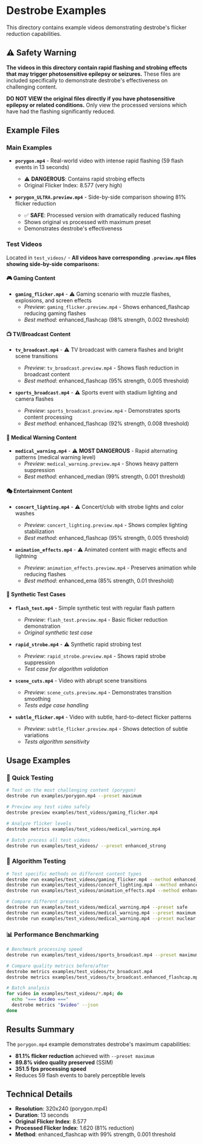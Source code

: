 # Destrobe Examples

This directory contains example videos demonstrating destrobe's flicker reduction capabilities.

## ⚠️ Safety Warning

**The videos in this directory contain rapid flashing and strobing effects that may trigger photosensitive epilepsy or seizures.** These files are included specifically to demonstrate destrobe's effectiveness on challenging content. 

**DO NOT VIEW the original files directly if you have photosensitive epilepsy or related conditions.** Only view the processed versions which have had the flashing significantly reduced.

## Example Files

### Main Examples

- **`porygon.mp4`** - Real-world video with intense rapid flashing (59 flash events in 13 seconds)
  - ⚠️ **DANGEROUS**: Contains rapid strobing effects
  - Original Flicker Index: 8.577 (very high)
  
- **`porygon_ULTRA.preview.mp4`** - Side-by-side comparison showing 81% flicker reduction
  - ✅ **SAFE**: Processed version with dramatically reduced flashing
  - Shows original vs processed with maximum preset
  - Demonstrates destrobe's effectiveness

### Test Videos

Located in `test_videos/` - **All videos have corresponding `.preview.mp4` files showing side-by-side comparisons:**

#### 🎮 **Gaming Content**
- **`gaming_flicker.mp4`** - ⚠️ Gaming scenario with muzzle flashes, explosions, and screen effects
  - *Preview*: `gaming_flicker.preview.mp4` - Shows enhanced_flashcap reducing gaming flashes
  - *Best method*: enhanced_flashcap (98% strength, 0.002 threshold)

#### 📺 **TV/Broadcast Content**  
- **`tv_broadcast.mp4`** - ⚠️ TV broadcast with camera flashes and bright scene transitions
  - *Preview*: `tv_broadcast.preview.mp4` - Shows flash reduction in broadcast content
  - *Best method*: enhanced_flashcap (95% strength, 0.005 threshold)

- **`sports_broadcast.mp4`** - ⚠️ Sports event with stadium lighting and camera flashes
  - *Preview*: `sports_broadcast.preview.mp4` - Demonstrates sports content processing
  - *Best method*: enhanced_flashcap (92% strength, 0.008 threshold)

#### 🏥 **Medical Warning Content**
- **`medical_warning.mp4`** - ⚠️ **MOST DANGEROUS** - Rapid alternating patterns (medical warning level)
  - *Preview*: `medical_warning.preview.mp4` - Shows heavy pattern suppression
  - *Best method*: enhanced_median (99% strength, 0.001 threshold)

#### 🎭 **Entertainment Content**
- **`concert_lighting.mp4`** - ⚠️ Concert/club with strobe lights and color washes
  - *Preview*: `concert_lighting.preview.mp4` - Shows complex lighting stabilization
  - *Best method*: enhanced_flashcap (95% strength, 0.005 threshold)

- **`animation_effects.mp4`** - ⚠️ Animated content with magic effects and lightning
  - *Preview*: `animation_effects.preview.mp4` - Preserves animation while reducing flashes
  - *Best method*: enhanced_ema (85% strength, 0.01 threshold)

#### 🧪 **Synthetic Test Cases**
- **`flash_test.mp4`** - Simple synthetic test with regular flash pattern
  - *Preview*: `flash_test.preview.mp4` - Basic flicker reduction demonstration
  - *Original synthetic test case*

- **`rapid_strobe.mp4`** - ⚠️ Synthetic rapid strobing test
  - *Preview*: `rapid_strobe.preview.mp4` - Shows rapid strobe suppression
  - *Test case for algorithm validation*

- **`scene_cuts.mp4`** - Video with abrupt scene transitions
  - *Preview*: `scene_cuts.preview.mp4` - Demonstrates transition smoothing
  - *Tests edge case handling*

- **`subtle_flicker.mp4`** - Video with subtle, hard-to-detect flicker patterns
  - *Preview*: `subtle_flicker.preview.mp4` - Shows detection of subtle variations
  - *Tests algorithm sensitivity*

## Usage Examples

### 🎯 **Quick Testing**
```bash
# Test on the most challenging content (porygon)
destrobe run examples/porygon.mp4 --preset maximum

# Preview any test video safely
destrobe preview examples/test_videos/gaming_flicker.mp4

# Analyze flicker levels
destrobe metrics examples/test_videos/medical_warning.mp4

# Batch process all test videos
destrobe run examples/test_videos/ --preset enhanced_strong
```

### 🧪 **Algorithm Testing**
```bash
# Test specific methods on different content types
destrobe run examples/test_videos/gaming_flicker.mp4 --method enhanced_flashcap --strength 0.98
destrobe run examples/test_videos/concert_lighting.mp4 --method enhanced_median --strength 0.95
destrobe run examples/test_videos/animation_effects.mp4 --method enhanced_ema --strength 0.85

# Compare different presets
destrobe run examples/test_videos/medical_warning.mp4 --preset safe
destrobe run examples/test_videos/medical_warning.mp4 --preset maximum
destrobe run examples/test_videos/medical_warning.mp4 --preset nuclear
```

### 📊 **Performance Benchmarking**
```bash
# Benchmark processing speed
destrobe run examples/test_videos/sports_broadcast.mp4 --preset maximum --benchmark

# Compare quality metrics before/after
destrobe metrics examples/test_videos/tv_broadcast.mp4
destrobe metrics examples/test_videos/tv_broadcast.enhanced_flashcap.mp4

# Batch analysis
for video in examples/test_videos/*.mp4; do
  echo "=== $video ==="
  destrobe metrics "$video" --json
done
```

## Results Summary

The `porygon.mp4` example demonstrates destrobe's maximum capabilities:

- **81.1% flicker reduction** achieved with `--preset maximum`
- **89.8% video quality preserved** (SSIM)
- **351.5 fps processing speed**
- Reduces 59 flash events to barely perceptible levels

## Technical Details

- **Resolution**: 320x240 (porygon.mp4)
- **Duration**: 13 seconds
- **Original Flicker Index**: 8.577
- **Processed Flicker Index**: 1.620 (81% reduction)
- **Method**: enhanced_flashcap with 99% strength, 0.001 threshold
